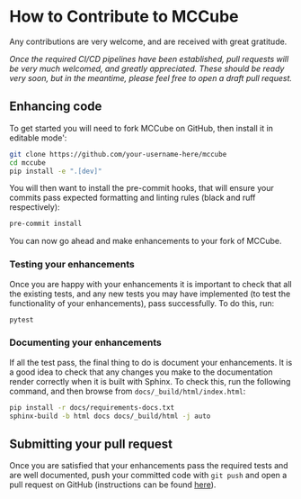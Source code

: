 # How to Contribute to MCCube
Any contributions are very welcome, and are received with great gratitude.

*Once the required CI/CD pipelines have been established, pull requests will be very 
much welcomed, and greatly appreciated. These should be ready very soon, but in the 
meantime, please feel free to open a draft pull request.*

## Enhancing code
To get started you will need to fork MCCube on GitHub, then install it in editable mode':

```bash
git clone https://github.com/your-username-here/mccube
cd mccube
pip install -e ".[dev]"
```

You will then want to install the pre-commit hooks, that will ensure your commits pass 
expected formatting and linting rules (black and ruff respectively):

```bash
pre-commit install
```

You can now go ahead and make enhancements to your fork of MCCube.

### Testing your enhancements
Once you are happy with your enhancements it is important to check that all the existing 
tests, and any new tests you may have implemented (to test the functionality of your 
enhancements), pass successfully. To do this, run:

```bash
pytest
```

### Documenting your enhancements
If all the test pass, the final thing to do is document your enhancements. It is a good 
idea to check that any changes you make to the documentation render correctly when it
is built with Sphinx. To check this, run the following command, and then browse from 
`docs/_build/html/index.html`:

```bash
pip install -r docs/requirements-docs.txt
sphinx-build -b html docs docs/_build/html -j auto
```

## Submitting your pull request
Once you are satisfied that your enhancements pass the required tests and are well 
documented, push your committed code with `git push` and open a pull request 
on GitHub (instructions can be found [here](https://docs.github.com/en/pull-requests/collaborating-with-pull-requests/proposing-changes-to-your-work-with-pull-requests/creating-a-pull-request-from-a-fork)).

